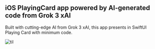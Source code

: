 ## iOS PlayingCard app powered by AI-generated code from Grok 3 xAI

 Built with cutting-edge AI from Grok 3 xAI, this app presents in SwiftUI Playing Card with minimum code.

 ![til](https://github.com/BestKora/Grok3PlayingCard/blob/7fcd706045940c493d5906365d6448cada81a56d/Borders.gif)
